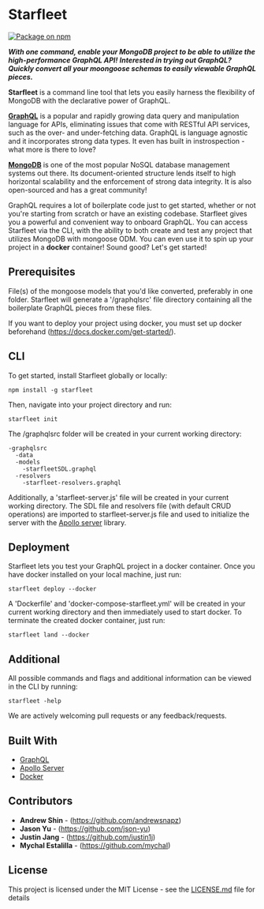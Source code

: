 # Starfleet

[![Package on npm](https://img.shields.io/npm/v/postgraphile.svg?style=flat)](https://www.npmjs.com/)

_**With one command, enable your MongoDB project to be able to utilize the high-performance GraphQL API!**_
_**Interested in trying out GraphQL? Quickly convert all your moongoose schemas to easily viewable GraphQL pieces.**_

**Starfleet** is a command line tool that lets you easily harness the flexibility of MongoDB with the declarative power of GraphQL.

[**GraphQL**](https://graphql.org/) is a popular and rapidly growing data query and manipulation language for APIs, eliminating issues that come with RESTful API services, such as the over- and under-fetching data. GraphQL is language agnostic and it incorporates strong data types. It even has built in instrospection - what more is there to love?

[**MongoDB**](https://www.mongodb.com/) is one of the most popular NoSQL database management systems out there. Its document-oriented structure lends itself to high horizontal scalability and the enforcement of strong data integrity. It is also open-sourced and has a great community!

GraphQL requires a lot of boilerplate code just to get started, whether or not you're starting from scratch or have an existing codebase. Starfleet gives you a powerful and convenient way to onboard GraphQL. You can access Starfleet via the CLI, with the ability to both create and test any project that utilizes MongoDB with mongoose ODM. You can even use it to spin up your project in a **docker** container! Sound good? Let's get started!

## Prerequisites

File(s) of the mongoose models that you'd like converted, preferably in one folder. Starfleet will generate a '/graphqlsrc' file directory containing all the boilerplate GraphQL pieces from these files.

If you want to deploy your project using docker, you must set up docker beforehand (https://docs.docker.com/get-started/). 


## CLI

To get started, install Starfleet globally or locally:

```
npm install -g starfleet
```

Then, navigate into your project directory and run:

```
starfleet init
```

The /graphqlsrc folder will be created in your current working directory:

```
-graphqlsrc
  -data
  -models
    -starfleetSDL.graphql
  -resolvers
    -starfleet-resolvers.graphql
```
Additionally, a 'starfleet-server.js' file will be created in your current working directory. The SDL file and resolvers file (with default CRUD operations) are imported to starfleet-server.js file and used to initialize the server with the [Apollo server](https://www.apollographql.com/docs/apollo-server/) library.

## Deployment

Starfleet lets you test your GraphQL project in a docker container. Once you have docker installed on your local machine, just run:

```
starfleet deploy --docker
```

A 'Dockerfile' and 'docker-compose-starfleet.yml' will be created in your current working directory and then immediately used to start docker. To terminate the created
docker container, just run:

```
starfleet land --docker
```

## Additional

All possible commands and flags and additional information can be viewed in the CLI by running:

```
starfleet -help
```

We are actively welcoming pull requests or any feedback/requests.

## Built With

* [GraphQL](https://graphql.org/)
* [Apollo Server](https://www.apollographql.com/docs/apollo-server/)
* [Docker](https://www.docker.com/)

## Contributors

* **Andrew Shin** - (https://github.com/andrewsnapz)
* **Jason Yu** - (https://github.com/json-yu)
* **Justin Jang** - (https://github.com/justin1j)
* **Mychal Estalilla** - (https://github.com/mychaI)

## License

This project is licensed under the MIT License - see the [LICENSE.md](LICENSE.md) file for details
